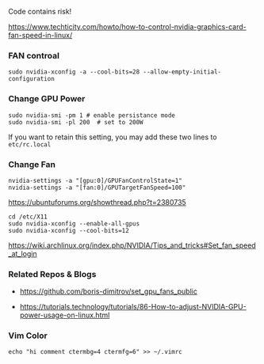 Code contains risk!

https://www.techticity.com/howto/how-to-control-nvidia-graphics-card-fan-speed-in-linux/ 
### FAN controal 
```
sudo nvidia-xconfig -a --cool-bits=28 --allow-empty-initial-configuration
```

### Change GPU Power
```
sudo nvidia-smi -pm 1 # enable persistance mode
sudo nvidia-smi -pl 200  # set to 200W
```

If you want to retain this setting, you may add these two lines to `etc/rc.local`
### Change Fan


```
nvidia-settings -a "[gpu:0]/GPUFanControlState=1"
nvidia-settings -a "[fan:0]/GPUTargetFanSpeed=100"
```

https://ubuntuforums.org/showthread.php?t=2380735
```
cd /etc/X11
sudo nvidia-xconfig --enable-all-gpus
sudo nvidia-xconfig --cool-bits=12
```
https://wiki.archlinux.org/index.php/NVIDIA/Tips_and_tricks#Set_fan_speed_at_login


### Related Repos & Blogs

- https://github.com/boris-dimitrov/set_gpu_fans_public

- https://tutorials.technology/tutorials/86-How-to-adjust-NVIDIA-GPU-power-usage-on-linux.html


### Vim Color 
```
echo "hi comment ctermbg=4 ctermfg=6" >> ~/.vimrc
```
